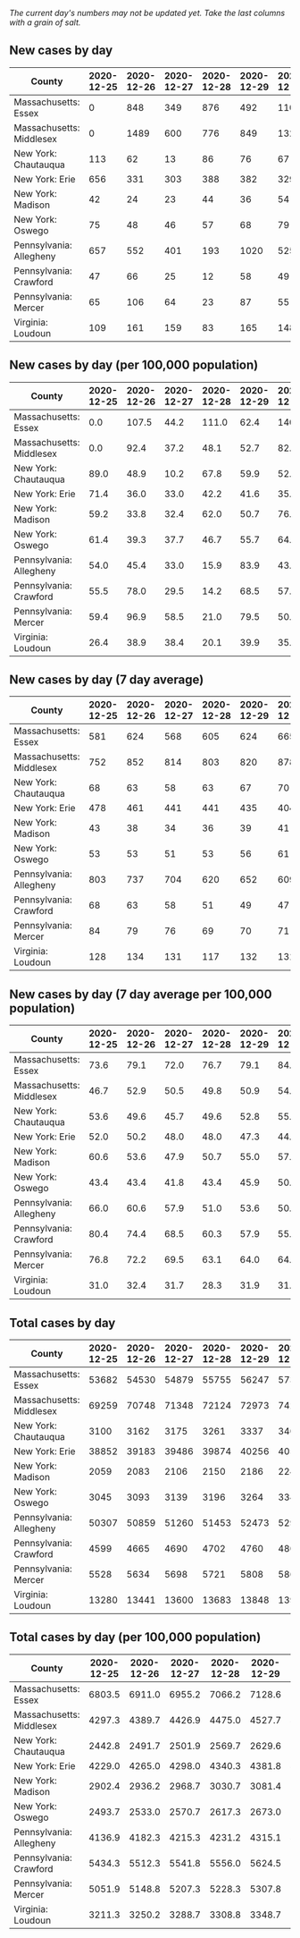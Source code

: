 _The current day's numbers may not be updated yet. Take the last columns with a grain of salt._
## New cases by day

| County | 2020-12-25 | 2020-12-26 | 2020-12-27 | 2020-12-28 | 2020-12-29 | 2020-12-30 | 2020-12-31 |
| --- | --- | --- | --- | --- | --- | --- | --- |
| Massachusetts: Essex | 0 | 848 | 349 | 876 | 492 | 1106 |  |
| Massachusetts: Middlesex | 0 | 1489 | 600 | 776 | 849 | 1325 |  |
| New York: Chautauqua | 113 | 62 | 13 | 86 | 76 | 67 |  |
| New York: Erie | 656 | 331 | 303 | 388 | 382 | 329 |  |
| New York: Madison | 42 | 24 | 23 | 44 | 36 | 54 |  |
| New York: Oswego | 75 | 48 | 46 | 57 | 68 | 79 |  |
| Pennsylvania: Allegheny | 657 | 552 | 401 | 193 | 1020 | 525 | 811 |
| Pennsylvania: Crawford | 47 | 66 | 25 | 12 | 58 | 49 | 50 |
| Pennsylvania: Mercer | 65 | 106 | 64 | 23 | 87 | 55 | 112 |
| Virginia: Loudoun | 109 | 161 | 159 | 83 | 165 | 148 | 173 |

## New cases by day (per 100,000 population)

| County | 2020-12-25 | 2020-12-26 | 2020-12-27 | 2020-12-28 | 2020-12-29 | 2020-12-30 | 2020-12-31 |
| --- | --- | --- | --- | --- | --- | --- | --- |
| Massachusetts: Essex | 0.0 | 107.5 | 44.2 | 111.0 | 62.4 | 140.2 |  |
| Massachusetts: Middlesex | 0.0 | 92.4 | 37.2 | 48.1 | 52.7 | 82.2 |  |
| New York: Chautauqua | 89.0 | 48.9 | 10.2 | 67.8 | 59.9 | 52.8 |  |
| New York: Erie | 71.4 | 36.0 | 33.0 | 42.2 | 41.6 | 35.8 |  |
| New York: Madison | 59.2 | 33.8 | 32.4 | 62.0 | 50.7 | 76.1 |  |
| New York: Oswego | 61.4 | 39.3 | 37.7 | 46.7 | 55.7 | 64.7 |  |
| Pennsylvania: Allegheny | 54.0 | 45.4 | 33.0 | 15.9 | 83.9 | 43.2 | 66.7 |
| Pennsylvania: Crawford | 55.5 | 78.0 | 29.5 | 14.2 | 68.5 | 57.9 | 59.1 |
| Pennsylvania: Mercer | 59.4 | 96.9 | 58.5 | 21.0 | 79.5 | 50.3 | 102.4 |
| Virginia: Loudoun | 26.4 | 38.9 | 38.4 | 20.1 | 39.9 | 35.8 | 41.8 |

## New cases by day (7 day average)

| County | 2020-12-25 | 2020-12-26 | 2020-12-27 | 2020-12-28 | 2020-12-29 | 2020-12-30 | 2020-12-31 |
| --- | --- | --- | --- | --- | --- | --- | --- |
| Massachusetts: Essex | 581 | 624 | 568 | 605 | 624 | 665 |  |
| Massachusetts: Middlesex | 752 | 852 | 814 | 803 | 820 | 878 |  |
| New York: Chautauqua | 68 | 63 | 58 | 63 | 67 | 70 |  |
| New York: Erie | 478 | 461 | 441 | 441 | 435 | 404 |  |
| New York: Madison | 43 | 38 | 34 | 36 | 39 | 41 |  |
| New York: Oswego | 53 | 53 | 51 | 53 | 56 | 61 |  |
| Pennsylvania: Allegheny | 803 | 737 | 704 | 620 | 652 | 609 | 594 |
| Pennsylvania: Crawford | 68 | 63 | 58 | 51 | 49 | 47 | 44 |
| Pennsylvania: Mercer | 84 | 79 | 76 | 69 | 70 | 71 | 73 |
| Virginia: Loudoun | 128 | 134 | 131 | 117 | 132 | 131 | 143 |

## New cases by day (7 day average per 100,000 population)

| County | 2020-12-25 | 2020-12-26 | 2020-12-27 | 2020-12-28 | 2020-12-29 | 2020-12-30 | 2020-12-31 |
| --- | --- | --- | --- | --- | --- | --- | --- |
| Massachusetts: Essex | 73.6 | 79.1 | 72.0 | 76.7 | 79.1 | 84.3 |  |
| Massachusetts: Middlesex | 46.7 | 52.9 | 50.5 | 49.8 | 50.9 | 54.5 |  |
| New York: Chautauqua | 53.6 | 49.6 | 45.7 | 49.6 | 52.8 | 55.2 |  |
| New York: Erie | 52.0 | 50.2 | 48.0 | 48.0 | 47.3 | 44.0 |  |
| New York: Madison | 60.6 | 53.6 | 47.9 | 50.7 | 55.0 | 57.8 |  |
| New York: Oswego | 43.4 | 43.4 | 41.8 | 43.4 | 45.9 | 50.0 |  |
| Pennsylvania: Allegheny | 66.0 | 60.6 | 57.9 | 51.0 | 53.6 | 50.1 | 48.8 |
| Pennsylvania: Crawford | 80.4 | 74.4 | 68.5 | 60.3 | 57.9 | 55.5 | 52.0 |
| Pennsylvania: Mercer | 76.8 | 72.2 | 69.5 | 63.1 | 64.0 | 64.9 | 66.7 |
| Virginia: Loudoun | 31.0 | 32.4 | 31.7 | 28.3 | 31.9 | 31.7 | 34.6 |

## Total cases by day

| County | 2020-12-25 | 2020-12-26 | 2020-12-27 | 2020-12-28 | 2020-12-29 | 2020-12-30 | 2020-12-31 |
| --- | --- | --- | --- | --- | --- | --- | --- |
| Massachusetts: Essex | 53682 | 54530 | 54879 | 55755 | 56247 | 57353 |  |
| Massachusetts: Middlesex | 69259 | 70748 | 71348 | 72124 | 72973 | 74298 |  |
| New York: Chautauqua | 3100 | 3162 | 3175 | 3261 | 3337 | 3404 |  |
| New York: Erie | 38852 | 39183 | 39486 | 39874 | 40256 | 40585 |  |
| New York: Madison | 2059 | 2083 | 2106 | 2150 | 2186 | 2240 |  |
| New York: Oswego | 3045 | 3093 | 3139 | 3196 | 3264 | 3343 |  |
| Pennsylvania: Allegheny | 50307 | 50859 | 51260 | 51453 | 52473 | 52998 | 53809 |
| Pennsylvania: Crawford | 4599 | 4665 | 4690 | 4702 | 4760 | 4809 | 4859 |
| Pennsylvania: Mercer | 5528 | 5634 | 5698 | 5721 | 5808 | 5863 | 5975 |
| Virginia: Loudoun | 13280 | 13441 | 13600 | 13683 | 13848 | 13996 | 14169 |

## Total cases by day (per 100,000 population)

| County | 2020-12-25 | 2020-12-26 | 2020-12-27 | 2020-12-28 | 2020-12-29 | 2020-12-30 | 2020-12-31 |
| --- | --- | --- | --- | --- | --- | --- | --- |
| Massachusetts: Essex | 6803.5 | 6911.0 | 6955.2 | 7066.2 | 7128.6 | 7268.8 |  |
| Massachusetts: Middlesex | 4297.3 | 4389.7 | 4426.9 | 4475.0 | 4527.7 | 4609.9 |  |
| New York: Chautauqua | 2442.8 | 2491.7 | 2501.9 | 2569.7 | 2629.6 | 2682.4 |  |
| New York: Erie | 4229.0 | 4265.0 | 4298.0 | 4340.3 | 4381.8 | 4417.6 |  |
| New York: Madison | 2902.4 | 2936.2 | 2968.7 | 3030.7 | 3081.4 | 3157.6 |  |
| New York: Oswego | 2493.7 | 2533.0 | 2570.7 | 2617.3 | 2673.0 | 2737.7 |  |
| Pennsylvania: Allegheny | 4136.9 | 4182.3 | 4215.3 | 4231.2 | 4315.1 | 4358.2 | 4424.9 |
| Pennsylvania: Crawford | 5434.3 | 5512.3 | 5541.8 | 5556.0 | 5624.5 | 5682.4 | 5741.5 |
| Pennsylvania: Mercer | 5051.9 | 5148.8 | 5207.3 | 5228.3 | 5307.8 | 5358.1 | 5460.4 |
| Virginia: Loudoun | 3211.3 | 3250.2 | 3288.7 | 3308.8 | 3348.7 | 3384.4 | 3426.3 |
